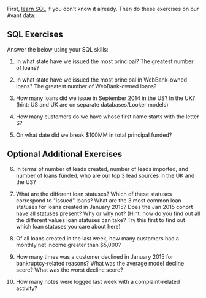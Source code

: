 First, [learn SQL](https://www.codecademy.com/learn/learn-sql) if you don't know it already.  Then do these exercises on our Avant data:

## SQL Exercises

Answer the below using your SQL skills:

1) In what state have we issued the most principal? The greatest number of loans?  

2) In what state have we issued the most principal in WebBank-owned loans? The greatest number of WebBank-owned loans?  

3) How many loans did we issue in September 2014 in the US? In the UK? (hint: US and UK are on separate databases/Looker models)  

4) How many customers do we have whose first name starts with the letter S?  

5) On what date did we break $100MM in total principal funded?   


## Optional Additional Exercises

6) In terms of number of leads created, number of leads imported, and number of loans funded, who are our top 3 lead sources in the UK and the US?  

7) What are the different loan statuses? Which of these statuses correspond to "issued" loans? What are the 3 most common loan statuses for loans created in January 2015? Does the Jan 2015 cohort have all statuses present? Why or why not? (Hint: how do you find out all the different values loan statuses can take? Try this first to find out which loan statuses you care about here)  

8) Of all loans created in the last week, how many customers had a monthly net income greater than $5,000?  

9) How many times was a customer declined in January 2015 for bankruptcy-related reasons? What was the average model decline score? What was the worst decline score?  

10) How many notes were logged last week with a complaint-related activity?

